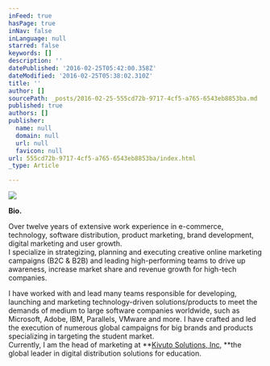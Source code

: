 ```yaml
---
inFeed: true
hasPage: true
inNav: false
inLanguage: null
starred: false
keywords: []
description: ''
datePublished: '2016-02-25T05:42:00.358Z'
dateModified: '2016-02-25T05:38:02.310Z'
title: ''
author: []
sourcePath: _posts/2016-02-25-555cd72b-9717-4cf5-a765-6543eb8853ba.md
published: true
authors: []
publisher:
  name: null
  domain: null
  url: null
  favicon: null
url: 555cd72b-9717-4cf5-a765-6543eb8853ba/index.html
_type: Article

---
```

![](https://the-grid-user-content.s3-us-west-2.amazonaws.com/c429fc17-9103-44c8-8129-6d20b934defb.jpg)

**Bio.**

Over twelve years of extensive work experience in e-commerce, technology, software distribution, product marketing, brand development, digital marketing and user growth.  
I specialize in strategizing, planning and executing creative online marketing campaigns (B2C & B2B) and leading high-performing teams to drive up awareness, increase market share and revenue growth for high-tech companies.

I have worked with and lead many teams responsible for developing, launching and marketing technology-driven solutions/products to meet the demands of medium to large software companies worldwide, such as Microsoft, Adobe, IBM, Parallels, VMware and more. I have crafted and led the execution of numerous global campaigns for big brands and products specializing in targeting the student market.  
Currently, I am the head of marketing at **[Kivuto Solutions, Inc][0], **the global leader in digital distribution solutions for education.

[0]: http://kivuto.com/